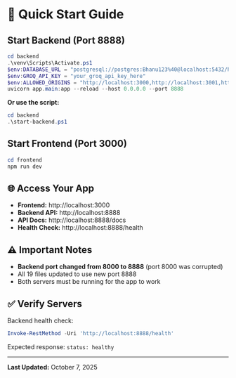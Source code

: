 # 🚀 Quick Start Guide

## Start Backend (Port 8888)

```powershell
cd backend
.\venv\Scripts\Activate.ps1
$env:DATABASE_URL = "postgresql://postgres:Bhanu123%40@localhost:5432/health_predictor"
$env:GROQ_API_KEY = "your_groq_api_key_here"
$env:ALLOWED_ORIGINS = "http://localhost:3000,http://localhost:3001,http://localhost:3002"
uvicorn app.main:app --reload --host 0.0.0.0 --port 8888
```

**Or use the script:**
```powershell
cd backend
.\start-backend.ps1
```

## Start Frontend (Port 3000)

```powershell
cd frontend
npm run dev
```

## 🌐 Access Your App

- **Frontend:** http://localhost:3000
- **Backend API:** http://localhost:8888
- **API Docs:** http://localhost:8888/docs
- **Health Check:** http://localhost:8888/health

## ⚠️ Important Notes

- **Backend port changed from 8000 to 8888** (port 8000 was corrupted)
- All 19 files updated to use new port 8888
- Both servers must be running for the app to work

## ✅ Verify Servers

Backend health check:
```powershell
Invoke-RestMethod -Uri 'http://localhost:8888/health'
```

Expected response: `status: healthy`

---

**Last Updated:** October 7, 2025
